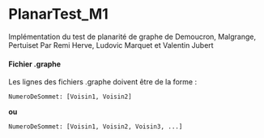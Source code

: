 # PlanarTest_M1

Implémentation du test de planarité de graphe de Demoucron, Malgrange, Pertuiset
Par Remi Herve, Ludovic Marquet et Valentin Jubert

#### Fichier .graphe

Les lignes des fichiers .graphe doivent être de la forme :

`NumeroDeSommet: [Voisin1, Voisin2]`

**ou**

`NumeroDeSommet: [Voisin1, Voisin2, Voisin3, ...]`
